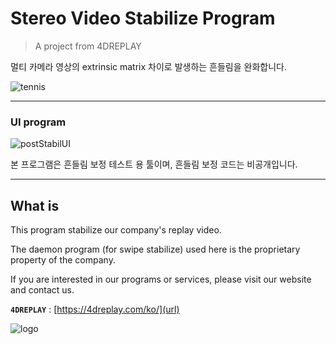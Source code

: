# Stereo Video Stabilize Program

> A project from 4DREPLAY


멀티 카메라 영상의 extrinsic matrix 차이로 발생하는 흔들림을 완화합니다.

![tennis](https://github.com/HeynaPark/PostStabilUI/assets/90448406/d596bd32-e1b9-4450-bcb4-1f0a10af09ec)




---

### UI program

![postStabilUI](https://github.com/HeynaPark/PostStabilUI/assets/90448406/c2065820-f501-4868-bd6a-d4956d8a91c2)


본 프로그램은 흔들림 보정 테스트 용 툴이며, 흔들림 보정 코드는 비공개입니다.

---

## What is
This program stabilize our company's replay video.

The daemon program (for swipe stabilize) used here is the proprietary property of the company.

If you are interested in our programs or services, please visit our website and contact us.





**`4DREPLAY`** : [https://4dreplay.com/ko/](url)

![logo](https://user-images.githubusercontent.com/90448406/195233392-ba7f1528-80d5-4ff3-aa67-1940c0d15a31.png)



